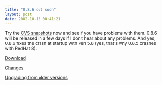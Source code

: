 ```yaml
---
title: "0.8.6 out soon"
layout: post
date: 2002-10-16 00:41:21
---
```


Try the [CVS snapshots](https://github.com/irssi/irssi) now and see if
you have problems with them. 0.8.6 will be released in a few days if I
don't hear about any problems. And yes, 0.8.6 fixes the crash at
startup with Perl 5.8 (yes, that's why 0.8.5 crashes with RedHat 8).

[Download](/download)

[Changes](/NEWS#v0-8-6)

[Upgrading from older versions](/historical/upgrade)
